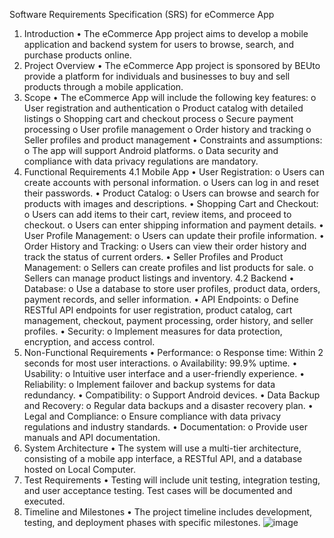 Software Requirements Specification (SRS) for eCommerce App
1. Introduction
•	The eCommerce App project aims to develop a mobile application and backend system for users to browse, search, and purchase products online.
2. Project Overview
•	The eCommerce App project is sponsored by BEUto provide a platform for individuals and businesses to buy and sell products through a mobile application.
3. Scope
•	The eCommerce App will include the following key features:
o	User registration and authentication
o	Product catalog with detailed listings
o	Shopping cart and checkout process
o	Secure payment processing
o	User profile management
o	Order history and tracking
o	Seller profiles and product management
•	Constraints and assumptions:
o	The app will support Android platforms.
o	Data security and compliance with data privacy regulations are mandatory.
4. Functional Requirements
4.1 Mobile App
•	User Registration:
o	Users can create accounts with personal information.
o	Users can log in and reset their passwords.
•	Product Catalog:
o	Users can browse and search for products with images and descriptions.
•	Shopping Cart and Checkout:
o	Users can add items to their cart, review items, and proceed to checkout.
o	Users can enter shipping information and payment details.
•	User Profile Management:
o	Users can update their profile information.
•	Order History and Tracking:
o	Users can view their order history and track the status of current orders.
•	Seller Profiles and Product Management:
o	Sellers can create profiles and list products for sale.
o	Sellers can manage product listings and inventory.
4.2 Backend
•	Database:
o	Use a database to store user profiles, product data, orders, payment records, and seller information.
•	API Endpoints:
o	Define RESTful API endpoints for user registration, product catalog, cart management, checkout, payment processing, order history, and seller profiles.
•	Security:
o	Implement measures for data protection, encryption, and access control.
5. Non-Functional Requirements
•	Performance:
o	Response time: Within 2 seconds for most user interactions.
o	Availability: 99.9% uptime.
•	Usability:
o	Intuitive user interface and a user-friendly experience.
•	Reliability:
o	Implement failover and backup systems for data redundancy.
•	Compatibility:
o	Support Android devices.
•	Data Backup and Recovery:
o	Regular data backups and a disaster recovery plan.
•	Legal and Compliance:
o	Ensure compliance with data privacy regulations and industry standards.
•	Documentation:
o	Provide user manuals and API documentation.
6. System Architecture
•	The system will use a multi-tier architecture, consisting of a mobile app interface, a RESTful API, and a database hosted on Local Computer.
7. Test Requirements
•	Testing will include unit testing, integration testing, and user acceptance testing. Test cases will be documented and executed.
8. Timeline and Milestones
•	The project timeline includes development, testing, and deployment phases with specific milestones.
![image](https://github.com/BakuEngineeringUniversity/prj-e-commerce-app-2023/assets/44253460/46bc359b-d6ad-4a1d-919c-618a2075233a)
